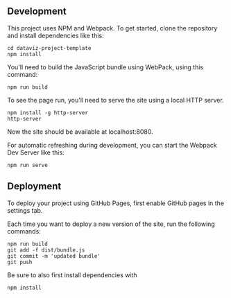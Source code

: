 

## Development

This project uses NPM and Webpack. To get started, clone the repository and install dependencies like this:

```
cd dataviz-project-template
npm install
```

You'll need to build the JavaScript bundle using WebPack, using this command:

```
npm run build
```

To see the page run, you'll need to serve the site using a local HTTP server.

```
npm install -g http-server
http-server
```

Now the site should be available at localhost:8080.

For automatic refreshing during development, you can start the Webpack Dev Server like this:

```
npm run serve
```

## Deployment

To deploy your project using GitHub Pages, first enable GitHub pages in the settings tab.

Each time you want to deploy a new version of the site, run the following commands:

```
npm run build
git add -f dist/bundle.js
git commit -m 'updated bundle'
git push
```

Be sure to also first install dependencies with

```
npm install
```
